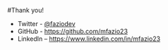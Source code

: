 #Thank you!
+ Twitter - <a href="https://twitter.com/faziodev">@faziodev</a>
+ GitHub - https://github.com/mfazio23
+ LinkedIn – https://www.linkedin.com/in/mfazio23
